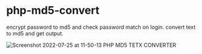 # php-md5-convert
encrypt password to md5 and check password match on login.
convert text to md5 and get output.


![Screenshot 2022-07-25 at 11-50-13 PHP MD5 TETX CONVERTER](https://user-images.githubusercontent.com/26670566/180738035-13fd7648-bd81-4068-91f0-f19c08bbc16f.png)
